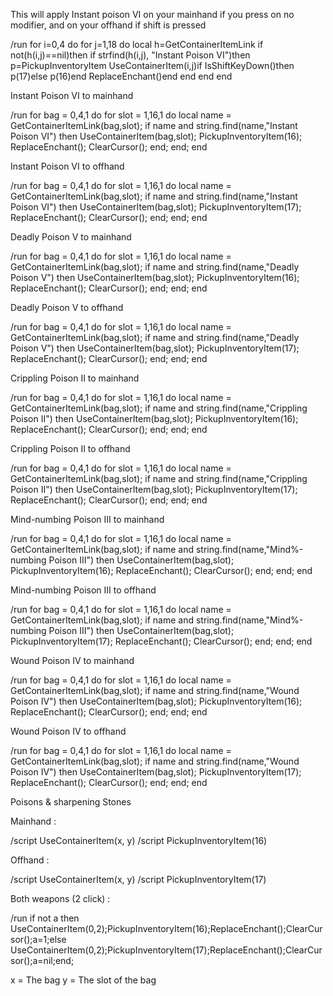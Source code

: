 This will apply Instant poison VI on your mainhand if you press on no modifier, and on your offhand if shift is pressed

/run for i=0,4 do for j=1,18 do local h=GetContainerItemLink if not(h(i,j)==nil)then if strfind(h(i,j), "Instant Poison VI")then p=PickupInventoryItem UseContainerItem(i,j)if IsShiftKeyDown()then p(17)else p(16)end ReplaceEnchant()end end end end

 

Instant Poison VI to mainhand

/run for bag = 0,4,1 do for slot = 1,16,1 do local name = GetContainerItemLink(bag,slot); if name and string.find(name,"Instant Poison VI") then UseContainerItem(bag,slot); PickupInventoryItem(16); ReplaceEnchant(); ClearCursor(); end; end; end

 

Instant Poison VI to offhand

/run for bag = 0,4,1 do for slot = 1,16,1 do local name = GetContainerItemLink(bag,slot); if name and string.find(name,"Instant Poison VI") then UseContainerItem(bag,slot); PickupInventoryItem(17); ReplaceEnchant(); ClearCursor(); end; end; end

 

Deadly Poison V to mainhand

/run for bag = 0,4,1 do for slot = 1,16,1 do local name = GetContainerItemLink(bag,slot); if name and string.find(name,"Deadly Poison V") then UseContainerItem(bag,slot); PickupInventoryItem(16); ReplaceEnchant(); ClearCursor(); end; end; end

 

Deadly Poison V to offhand

/run for bag = 0,4,1 do for slot = 1,16,1 do local name = GetContainerItemLink(bag,slot); if name and string.find(name,"Deadly Poison V") then UseContainerItem(bag,slot); PickupInventoryItem(17); ReplaceEnchant(); ClearCursor(); end; end; end

 

Crippling Poison II to mainhand

/run for bag = 0,4,1 do for slot = 1,16,1 do local name = GetContainerItemLink(bag,slot); if name and string.find(name,"Crippling Poison II") then UseContainerItem(bag,slot); PickupInventoryItem(16); ReplaceEnchant(); ClearCursor(); end; end; end

 

Crippling Poison II to offhand

/run for bag = 0,4,1 do for slot = 1,16,1 do local name = GetContainerItemLink(bag,slot); if name and string.find(name,"Crippling Poison II") then UseContainerItem(bag,slot); PickupInventoryItem(17); ReplaceEnchant(); ClearCursor(); end; end; end

 

Mind-numbing Poison III to mainhand

/run for bag = 0,4,1 do for slot = 1,16,1 do local name = GetContainerItemLink(bag,slot); if name and string.find(name,"Mind%-numbing Poison III") then UseContainerItem(bag,slot); PickupInventoryItem(16); ReplaceEnchant(); ClearCursor(); end; end; end

 

Mind-numbing Poison III to offhand

/run for bag = 0,4,1 do for slot = 1,16,1 do local name = GetContainerItemLink(bag,slot); if name and string.find(name,"Mind%-numbing Poison III") then UseContainerItem(bag,slot); PickupInventoryItem(17); ReplaceEnchant(); ClearCursor(); end; end; end

 

Wound Poison IV to mainhand

/run for bag = 0,4,1 do for slot = 1,16,1 do local name = GetContainerItemLink(bag,slot); if name and string.find(name,"Wound Poison IV") then UseContainerItem(bag,slot); PickupInventoryItem(16); ReplaceEnchant(); ClearCursor(); end; end; end

 

Wound Poison IV to offhand

/run for bag = 0,4,1 do for slot = 1,16,1 do local name = GetContainerItemLink(bag,slot); if name and string.find(name,"Wound Poison IV") then UseContainerItem(bag,slot); PickupInventoryItem(17); ReplaceEnchant(); ClearCursor(); end; end; end

 

Poisons & sharpening Stones

Mainhand :

/script UseContainerItem(x, y)
/script PickupInventoryItem(16)


 Offhand :

/script UseContainerItem(x, y)
/script PickupInventoryItem(17)

 

Both weapons (2 click) :

/run if not a then UseContainerItem(0,2);PickupInventoryItem(16);ReplaceEnchant();ClearCursor();a=1;else UseContainerItem(0,2);PickupInventoryItem(17);ReplaceEnchant();ClearCursor();a=nil;end;

 
x = The bag
y = The slot of the bag 